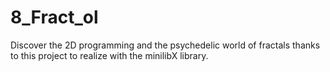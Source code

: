 # 8_Fract_ol
Discover the 2D programming and the psychedelic world of fractals thanks to this project to realize with the minilibX library.

